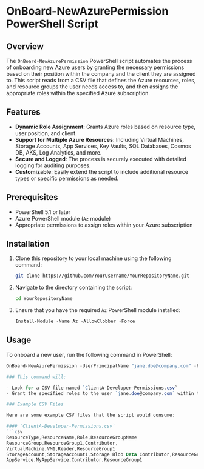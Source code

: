 # OnBoard-NewAzurePermission PowerShell Script

## Overview

The `OnBoard-NewAzurePermission` PowerShell script automates the process of onboarding new Azure users by granting the necessary permissions based on their position within the company and the client they are assigned to. This script reads from a CSV file that defines the Azure resources, roles, and resource groups the user needs access to, and then assigns the appropriate roles within the specified Azure subscription.

## Features

- **Dynamic Role Assignment**: Grants Azure roles based on resource type, user position, and client.
- **Support for Multiple Azure Resources**: Including Virtual Machines, Storage Accounts, App Services, Key Vaults, SQL Databases, Cosmos DB, AKS, Log Analytics, and more.
- **Secure and Logged**: The process is securely executed with detailed logging for auditing purposes.
- **Customizable**: Easily extend the script to include additional resource types or specific permissions as needed.

## Prerequisites

- PowerShell 5.1 or later
- Azure PowerShell module (`Az` module)
- Appropriate permissions to assign roles within your Azure subscription

## Installation

1. Clone this repository to your local machine using the following command:
    ```bash
    git clone https://github.com/YourUsername/YourRepositoryName.git
    ```
2. Navigate to the directory containing the script:
    ```bash
    cd YourRepositoryName
    ```
3. Ensure that you have the required `Az` PowerShell module installed:
    ```powershell
    Install-Module -Name Az -AllowClobber -Force
    ```

## Usage

To onboard a new user, run the following command in PowerShell:

```powershell
OnBoard-NewAzurePermission -UserPrincipalName "jane.doe@company.com" -Position "Developer" -Client "ClientA" -SubscriptionId "00000000-0000-0000-0000-000000000000"

### This command will:

- Look for a CSV file named `ClientA-Developer-Permissions.csv`
- Grant the specified roles to the user `jane.doe@company.com` within the Azure subscription `00000000-0000-0000-0000-000000000000`.

### Example CSV Files

Here are some example CSV files that the script would consume:

#### `ClientA-Developer-Permissions.csv`
```csv
ResourceType,ResourceName,Role,ResourceGroupName
ResourceGroup,ResourceGroup1,Contributor,
VirtualMachine,VM1,Reader,ResourceGroup1
StorageAccount,StorageAccount1,Storage Blob Data Contributor,ResourceGroup1
AppService,MyAppService,Contributor,ResourceGroup1


